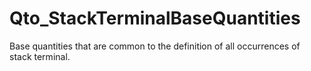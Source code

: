 # Qto_StackTerminalBaseQuantities

Base quantities that are common to the definition of all occurrences of stack terminal.<!-- end of definition -->
